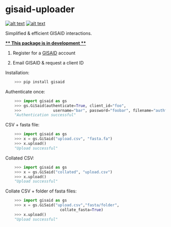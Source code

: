 gisaid-uploader
===========================
[![alt text](https://img.shields.io/badge/pypi-1.0.3b0-blue)](https://pypi.org/project/gisaid/) [![alt text](https://img.shields.io/badge/license-MIT-green)](https://github.com/greysonlalonde/gisaid-uploader/blob/main/LICENSE)
  
 Simplified & efficient GISAID interactions.

  
<u><b>** This package is in development **</b></u>  
  
  
1. Register for a [GISAID](https://www.gisaid.org/registration/register/) account

2. Email GISAID & request a client ID  
  
  
Installation:
```python
    >>> pip install gisaid
```

Authenticate once: 

```python
    >>> import gisaid as gs
    >>> gs.GiSaid(authenticate=True, client_id="foo",
    >>>              username="bar", password="foobar", filename="authfile.json")
    "Authentication successful"
```


CSV + fasta file:

```python
    >>> import gisaid as gs
    >>> x = gs.GiSaid("upload.csv", "fasta.fa")
    >>> x.upload()
    "Upload successful"
```


Collated CSV:

```python
    >>> import gisaid as gs
    >>> x = gs.GiSaid("collated", "upload.csv")
    >>> x.upload()
    "Upload successful"
```

Collate CSV + folder of fasta files:

```python
    >>> import gisaid as gs
    >>> x = gs.GiSaid("upload.csv","fasta/folder", 
                        collate_fasta=True)
    >>> x.upload()
    "Upload successful"
```
